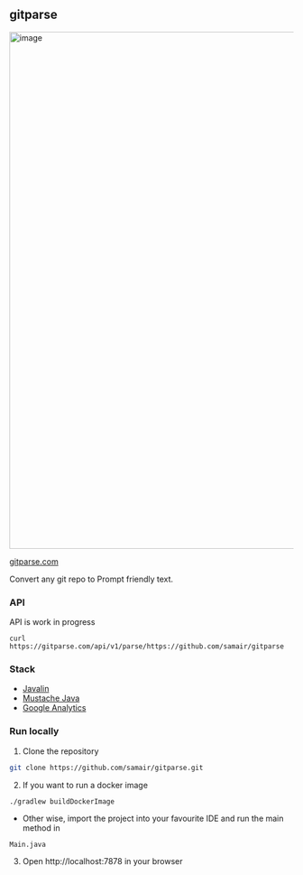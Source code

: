 ## gitparse
<img width="916" alt="image" src="https://github.com/user-attachments/assets/49e7ffb7-755b-4936-88c0-39c0501271bb" />


[gitparse.com](https://gitparse.com)

Convert any git repo to Prompt friendly text.

### API
API is work in progress
```
curl https://gitparse.com/api/v1/parse/https://github.com/samair/gitparse
```
### Stack
- [Javalin](https://javalin.io/)
- [Mustache Java](https://github.com/spullara/mustache.java)
- [Google Analytics](https://developers.google.com/analytics)

### Run locally
1. Clone the repository
  ```bash
  git clone https://github.com/samair/gitparse.git
  ```
2. If you want to run a docker image
  ```bash
 ./gradlew buildDockerImage
  ```
  + Other wise, import the project into your favourite IDE and run the main method in 
  ```
  Main.java
  ```
3. Open http://localhost:7878 in your browser


